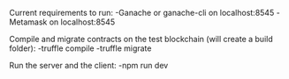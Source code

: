Current requirements to run:
-Ganache or ganache-cli on localhost:8545
-Metamask on localhost:8545

Compile and migrate contracts on the test blockchain (will create a build folder):
-truffle compile
-truffle migrate

Run the server and the client:
-npm run dev